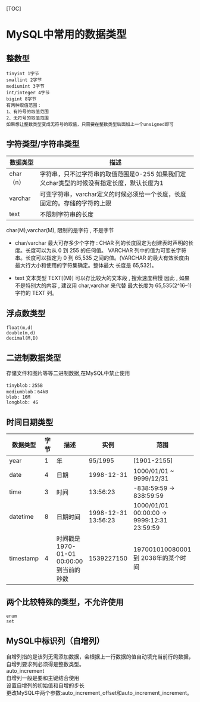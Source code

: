 [TOC]
# MySQL中常用的数据类型
## 整数型
```
tinyint 1字节
smallint 2字节
mediumint 3字节
int/integer 4字节
bigint 8字节
有两种取值范围：
1、有符号的取值范围
2、无符号的取值范围
如果想让整数类型变成无符号的取值，只需要在整数类型后面加上一个unsigned即可
```
## 字符类型/字符串类型  
| 数据类型 | 描述 |
|-------|-------|
|char（n）|字符串，只不过字符串的取值范围是0-255 如果我们定义char类型的时候没有指定长度，默认长度为1|
|varchar|可变字符串，varchar定义的时候必须给一个长度，长度固定的。存储的字符的上限|
|text|不限制字符串的长度|
char(M),varchar(M), 限制的是字符 , 不是字节

+ char/varchar 最大可存多少个字符 : CHAR 列的长度固定为创建表时声明的长度。长度可以为从 0 到 255 的任何值。 VARCHAR 列中的值为可变长字符串。长度可以指定为 0 到 65,535 之间的值。(VARCHAR 的最大有效长度由最大行大小和使用的字符集确定。整体最大 长度是 65,532)。

+ text 文本类型 TEXT[(M)] 可以存比较大的文本段 , 搜索速度稍慢 因此 , 如果不是特别大的内容 , 建议用 char,varchar 来代替 最大长度为 65,535(2^16–1) 字符的 TEXT 列。
## 浮点数类型
```
float(m,d)
double(m,d)
decimal(M,D) 
```
## 二进制数据类型
存储文件和图片等等二进制数据,在MySQL中禁止使用  
```
tinyblob：255B
mediumblob：64kB
blob: 16M
longblob: 4G
```
## 时间日期类型 

| 数据类型 | 字节 | 描述 | 实例 | 范围 |
|-------|-------|-------|-------|-------|
|year|1|年|95/1995|[1901-2155]|
|date|4|日期|1998-12-31|1000/01/01 ~ 9999/12/31|
|time|3|时间|13:56:23|-838:59:59 -> 838:59:59|
|datetime|8|日期时间|1998-12-31 13:56:23|1000/01/01 00:00:00 -> 9999:12:31 23:59:59|
|timestamp|4|时间戳是 1970-01-01 00:00:00 到当前的秒数|1539227150|197001010080001 到 2038年的某个时间|

## 两个比较特殊的类型，不允许使用
```
enum 
set
```     
## MySQL中标识列（自增列）
自增列指的是该列无需添加数据，会根据上一行数据的值自动填充当前行的数据，自增列要求列必须得是整数类型。  
auto_increment  
自增列一般是要和主键结合使用    
设置自增列的初始值和自增的步长  
更改MySQL中两个参数:auto_increment_offset和auto_increment_increment。